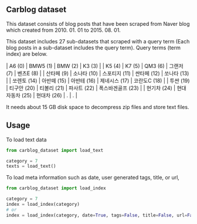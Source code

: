 ## Carblog dataset

This dataset consists of blog posts that have been scraped from Naver blog which created from 2010. 01. 01 to 2015. 08. 01.

This dataset includes 27 sub-datasets that scraped with a query term (Each blog posts in a sub-dataset includes the query term). Query terms (term index) are below.

| A6 (0) | BMW5 (1) | BMW (2) | K3 (3) |
| K5 (4) | K7 (5) | QM3 (6) | 그랜저 (7) | 벤츠E (8) |
| 산타페 (9) | 소나타 (10) | 스포티지 (11) | 싼타페 (12) | 쏘나타 (13) |
| 쏘렌토 (14) | 아반떼 (15) | 아반테 (16) | 제네시스 (17) | 코란도C (18) |
| 투싼 (19) | 티구안 (20) | 티볼리 (21) | 파사트 (22) | 폭스바겐골프 (23) |
| 현기차 (24) | 현대자동차 (25) | 현대차 (26) | . | . |

It needs about 15 GB disk space to decompress zip files and store text files.

## Usage

To load text data

```python
from carblog_dataset import load_text

category = 7
texts = load_text()
```

To load meta information such as date, user generated tags, title, or url,

```python
from carblog_dataset import load_index

category = 7
index = load_index(category)
# or
index = load_index(category, date=True, tags=False, title=False, url=False)
```
